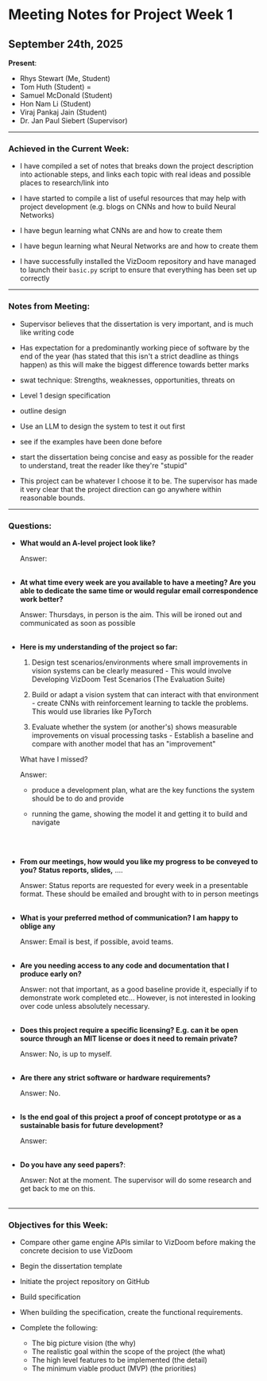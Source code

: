# Meeting Notes for Project Week 1

## September 24th, 2025

**Present**: 
- Rhys Stewart (Me, Student) 
- Tom Huth (Student) =
- Samuel McDonald (Student)
- Hon Nam Li (Student)
- Viraj Pankaj Jain (Student)
- Dr. Jan Paul Siebert (Supervisor)

---

### Achieved in the Current Week:

- I have compiled a set of notes that breaks down the project description into actionable steps, and links each topic with real ideas and possible places to research/link into

- I have started to compile a list of useful resources that may help with project development (e.g. blogs on CNNs and how to build Neural Networks)

- I have begun learning what CNNs are and how to create them

- I have begun learning what Neural Networks are and how to create them

- I have successfully installed the VizDoom repository and have managed to launch their `basic.py` script to ensure that everything has been set up correctly

---

### Notes from Meeting:

- Supervisor believes that the dissertation is very important, and is much like writing code

- Has expectation for a predominantly working piece of software by the end of the year (has stated that this isn't a strict deadline as things happen) as this will make the biggest difference towards better marks

- swat technique: Strengths, weaknesses, opportunities, threats on 

- Level 1 design specification

- outline design

- Use an LLM to design the system to test it out first

- see if the examples have been done before

- start the dissertation being concise and easy as possible for the reader to understand, treat the reader like they're "stupid"

- This project can be whatever I choose it to be. The supervisor has made it very clear that the project direction can go anywhere within reasonable bounds. 

---

### Questions:

- **What would an A-level project look like?**

    Answer:
    <br><br>

- **At what time every week are you available to have a meeting? Are you able to dedicate the same time or would regular email correspondence work better?**

    Answer: Thursdays, in person is the aim. This will be ironed out and communicated as soon as possible
    <br><br>

- **Here is my understanding of the project so far:**

    1. Design test scenarios/environments where small improvements in vision systems can be clearly measured - This would involve Developing VizDoom Test Scenarios (The Evaluation Suite)

    2. Build or adapt a vision system that can interact with that environment - create CNNs with reinforcement learning to tackle the problems. This would use libraries like PyTorch

    3. Evaluate whether the system (or another's) shows measurable improvements on visual processing tasks - Establish a baseline and compare with another model that has an "improvement"

    What have I missed? 

    Answer:

    -  produce a development plan, what are the key functions the system should be to do and provide

    - running the game, showing the model it and getting it to build and navigate

    <br><br>

- **From our meetings, how would you like my progress to be conveyed to you? Status reports, slides,** ....

    Answer: Status reports are requested for every week in a presentable format. These should be emailed and brought with to in person meetings
    <br><br>

- **What is your preferred method of communication? I am happy to oblige any**

    Answer: Email is best, if possible, avoid teams. 
    <br><br>

- **Are you needing access to any code and documentation that I produce early on?**

    Answer: not that important, as a good baseline provide it, especially if to demonstrate work completed etc... However, is not interested in looking over code unless absolutely necessary.
    <br><br>



- **Does this project require a specific licensing? E.g. can it be open source through an MIT license or does it need to remain private?**

    Answer: No, is up to myself. 
    <br><br>


- **Are there any strict software or hardware requirements?**

    Answer: No.
    <br><br>

- **Is the end goal of this project a proof of concept prototype or as a sustainable basis for future development?**

    Answer: 
    <br><br>

- **Do you have any seed papers?**:

    Answer: Not at the moment. The supervisor will do some research and get back to me on this. 
    <br><br>


---

### Objectives for this Week:

- Compare other game engine APIs similar to VizDoom before making the concrete decision to use VizDoom

- Begin the dissertation template 
- Initiate the project repository on GitHub
- Build specification

- When building the specification, create the functional requirements.

- Complete the following:

    - The big picture vision (the why)
    - The realistic goal within the scope of the project (the what)
    - The high level features to be implemented (the detail)
    - The minimum viable product (MVP) (the priorities)
